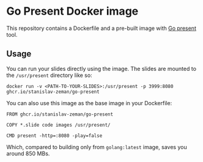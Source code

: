 # Go Present Docker image

This repository contains a Dockerfile and a pre-built image with [Go present](https://pkg.go.dev/golang.org/x/tools/present) tool.

## Usage

You can run your slides directly using the image. The slides are mounted to the `/usr/present` directory like so:

```
docker run -v <PATH-TO-YOUR-SLIDES>:/usr/present -p 3999:8080 ghcr.io/stanislav-zeman/go-present
```

You can also use this image as the base image in your Dockerfile: 
```
FROM ghcr.io/stanislav-zeman/go-present

COPY *.slide code images /usr/present/

CMD present -http=:8080 -play=false
```

Which, compared to building only from `golang:latest` image, saves you around 850 MBs.

